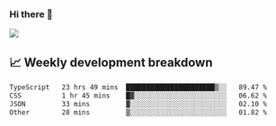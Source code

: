 ### Hi there 👋
<img align="center" src="https://github-readme-stats.vercel.app/api?username=Tumao727&show_icons=true&hide_title=true&theme=dracula" />


## 📈 Weekly development breakdown
<!--START_SECTION:waka-->

```txt
TypeScript   23 hrs 49 mins  ██████████████████████▒░░   89.47 %
CSS          1 hr 45 mins    █▓░░░░░░░░░░░░░░░░░░░░░░░   06.62 %
JSON         33 mins         ▓░░░░░░░░░░░░░░░░░░░░░░░░   02.10 %
Other        28 mins         ▒░░░░░░░░░░░░░░░░░░░░░░░░   01.82 %
```

<!--END_SECTION:waka-->